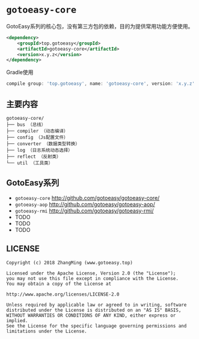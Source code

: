# `gotoeasy-core`
GotoEasy系列的核心包，没有第三方包的依赖，目的为提供常用功能方便使用。

```xml
<dependency>
    <groupId>top.gotoeasy</groupId>
    <artifactId>gotoeasy-core</artifactId>
    <version>x.y.z</version>
</dependency>
```
Gradle使用
```gradle
compile group: 'top.gotoeasy', name: 'gotoeasy-core', version: 'x.y.z'
```

## 主要内容
```
gotoeasy-core/
├── bus （总线）
├── compiler （动态编译）
├── config （Js配置文件）
├── converter （数据类型转换）
├── log （日志系统动态选择）
├── reflect （反射类）
└── util （工具类）
```

## GotoEasy系列
- `gotoeasy-core` http://github.com/gotoeasy/gotoeasy-core/
- `gotoeasy-aop` http://github.com/gotoeasy/gotoeasy-aop/
- `gotoeasy-rmi` http://github.com/gotoeasy/gotoeasy-rmi/
- TODO
- TODO
- TODO

## LICENSE

    Copyright (c) 2018 ZhangMing (www.gotoeasy.top)

    Licensed under the Apache License, Version 2.0 (the "License");
    you may not use this file except in compliance with the License.
    You may obtain a copy of the License at

    http://www.apache.org/licenses/LICENSE-2.0

    Unless required by applicable law or agreed to in writing, software
    distributed under the License is distributed on an "AS IS" BASIS,
    WITHOUT WARRANTIES OR CONDITIONS OF ANY KIND, either express or implied.
    See the License for the specific language governing permissions and
    limitations under the License.

